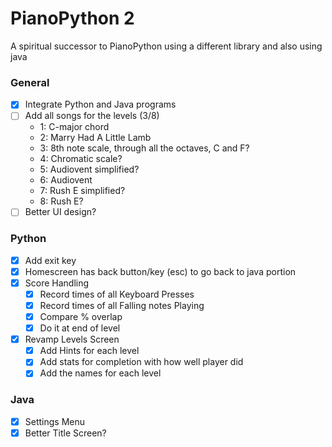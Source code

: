 # PianoPython 2
A spiritual successor to PianoPython using a different library and also using java

### General
- [x] Integrate Python and Java programs
- [ ] Add all songs for the levels (3/8)
    - 1: C-major chord
    - 2: Marry Had A Little Lamb  
    - 3: 8th note scale, through all the octaves, C and F?
    - 4: Chromatic scale?
    - 5: Audiovent simplified?
    - 6: Audiovent
    - 7: Rush E simplified?
    - 8: Rush E?
- [ ] Better UI design?
### Python
- [x] Add exit key
- [x] Homescreen has back button/key (esc) to go back to java portion
- [x] Score Handling
    - [x] Record times of all Keyboard Presses
    - [x] Record times of all Falling notes Playing
    - [x] Compare % overlap
    - [x] Do it at end of level
- [x] Revamp Levels Screen
    - [x] Add Hints for each level
    - [x] Add stats for completion with how well player did
    - [x] Add the names for each level

### Java
- [x] Settings Menu
- [x] Better Title Screen?  
